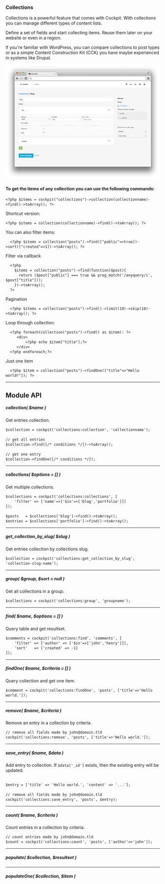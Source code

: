 ### Collections


<span class="uk-badge">Collections</span> is a powerful feature that comes with Cockpit.
With collections you can manage different types of content lists.


Define a set of fields and start collecting items. Reuse them later on your website or even in a region.


<div class="uk-alert">
    If you're familiar with WordPress, you can compare collections to post types
    or as a simple Content Construction Kit (CCK) you have maybe experienced in systems like Drupal.
</div>


![Edit collection](images/collection.edit.png)


#### To get the items of any collection you can use the following commands:


    <?php $items = cockpit("collections")->collection(collectionname)->find()->toArray(); ?>

Shortcut version:

    <?php $items = collection(collectionname)->find()->toArray(); ?>

  You can also filter items:

      <?php $items = collection("posts")->find(["public"=>true])->sort(["created"=>1])->toArray(); ?>

  Filter via callback

      <?php
        $items = collection("posts")->find(function($post){
          return ($post["public"] === true && preg_match('/anyquery/i', $post["title"]));
        })->toArray();
      ?>

  Pagination

      <?php $items = collection("posts")->find()->limit(10)->skip(10)->toArray(); ?>

  Loop through collection:

      <?php foreach(collection("posts")->find() as $item): ?>
         <div>
             <?php echo $item["title"];?>
         </div>
      <?php endforeach;?>

  Just one item

      <?php $item = collection("posts")->findOne(["title"=>"Hello world!"]); ?>


---

## Module API


##### collection( $name )

Get entries collection.

```
$collection = cockpit('collections:collection', 'collectionname');

// get all entries
$collection->find([/* conditions */])->toArray();

// get one entry
$collection->findOne([/* conditions */]);
```

---

##### collections( $options = [] )

Get multiple collections.

```
$collections = cockpit('collections:collections', [
    'filter' => ['name'=>['$in'=>['blog','portfolio']]]
]);

$posts   = $collections['blog']->find()->toArray();
$entries = $collections['portfolio']->find()->toArray();

```

---

##### get_collection_by_slug( $slug )

Get entries collection by collections slug.

```
$collection = cockpit('collections:get_collection_by_slug', 'collection-slug-name');
```

---

##### group( $group, $sort = null )

Get all collections in a group.

```
$collections = cockpit('collections:group', 'groupname');
```

---

##### find( $name, $options = [] )

Query table and get resultset.

```
$comments = cockpit('collections:find', 'comments', [
    'filter' => ['author' => ['$in'=>['john','henry']]],
    'sort'   => ['created' => -1]
]);

```

---

##### findOne( $name, $criteria = [] )

Query collection and get one item.

```
$comment = cockpit('collections:findOne', 'posts', ['title'=>'Hello world.']);

```

---

##### remove( $name, $criteria )

Remove an entry in a collection by criteria.

```
// remove all fields made by john@domain.tld
cockpit('collections:remove', 'posts', ['title'=>'Hello world.']);

```

---

##### save_entry( $name, $data )

Add entry to collection. If ```$data['_id']``` exists, then the existing entry will be updated.

```

$entry = ['title' => 'Hello world.', 'content' => '...'];

// remove all fields made by john@domain.tld
cockpit('collections:save_entry', 'posts', $entry);

```

---

##### count( $name, $criteria )

Count entries in a collection by criteria.

```
// count entries made by john@domain.tld
$count = cockpit('collections:count', 'posts', ['author'=>'john']);

```

---

##### populate( $collection, $resultset )

---

##### populateOne( $collection, $item )

